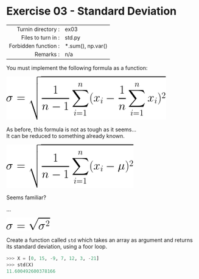 # Exercise 03 - Standard Deviation
|                         |                    |
| -----------------------:| ------------------ |
|   Turnin directory :    |  ex03              |
|   Files to turn in :    |  std.py            |
|   Forbidden function :  |  *.sum(), np.var() |
|   Remarks :             |  n/a               |

You must implement the following formula as a function:  
  
![image info](../assets/std2.png)

As before, this formula is not as tough as it seems...  
It can be reduced to something already known.
  
![image info](../assets/std1.png)  

Seems familiar?   
  
...  

![image info](../assets/std3.png)

Create a function called `std` which takes an array as argument and returns its standard deviation, using a foor loop.

```python
>>> X = [0, 15, -9, 7, 12, 3, -21]
>>> std(X)
11.600492600378166
```

